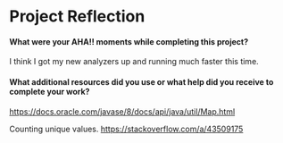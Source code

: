 # Project Reflection

#### What were your AHA!! moments while completing this project?

I think I got my new analyzers up and running much faster this time. 

#### What additional resources did you use or what help did you receive to complete your work?


https://docs.oracle.com/javase/8/docs/api/java/util/Map.html

Counting unique values.
https://stackoverflow.com/a/43509175
